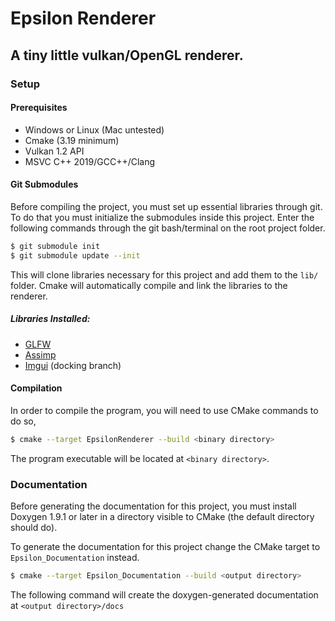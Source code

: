 # Epsilon Renderer
## A tiny little vulkan/OpenGL renderer.
### Setup
#### Prerequisites
- Windows or Linux (Mac untested)
- Cmake (3.19 minimum)
- Vulkan 1.2 API 
- MSVC C++ 2019/GCC++/Clang 

#### Git Submodules
Before compiling the project, you must set up essential libraries through git.
To do that you must initialize the submodules inside this project. Enter the following commands through the git bash/terminal on the root project folder.
```bash
$ git submodule init
$ git submodule update --init
```
This will clone libraries necessary for this project and add them to the `lib/` folder.
Cmake will automatically compile and link the libraries to the renderer.

##### Libraries Installed:
- [GLFW](https://github.com/glfw/glfw)
- [Assimp](https://github.com/assimp/assimp)
- [Imgui](https://github.com/ocornut/imgui/tree/docking) (docking branch)

#### Compilation
In order to compile the program, you will need to use CMake commands to do so,

```bash
$ cmake --target EpsilonRenderer --build <binary directory>
```

The program executable will be located at `<binary directory>`.

### Documentation
Before generating the documentation for this project, you must install Doxygen 1.9.1 or later in a directory visible to CMake (the default directory should do).

To generate the documentation for this project change the CMake target to `Epsilon_Documentation` instead.

```bash
$ cmake --target Epsilon_Documentation --build <output directory>
```

The following command will create the doxygen-generated documentation at `<output directory>/docs`
